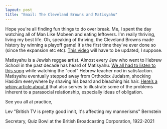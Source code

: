 ```yaml
---
layout: post
title: "Email: The Cleveland Browns and Matisyahu"
---
```


Hope you're all finding fun things to do over break. Me, I spent the day watching all of Man Like Mobeen and eating leftovers. I'm really thriving, living my best life. Oh, speaking of thriving, the Cleveland Browns made history by winning a playoff game! It's the first time they've ever done so (since the expansion etc etc). [This video](https://www.youtube.com/watch?v=_gZndxEvFNk) will have to be updated, I suppose.

Matisyahu is a Jewish reggae artist. Almost every Jew who went to Hebrew School in the past decade has heard of Matisyahu. [We all had to listen to this song](https://www.youtube.com/watch?v=WRmBChQjZPs) while watching the "cool" Hebrew teacher nod in satisfaction. Matisyahu eventually stepped away from Orthodox Judaism, shocking Hasidim everywhere by shaving his beard and bleaching his hair. [Here’s a whiny article about it](https://www.huffpost.com/entry/matisyahu-transformation-religious-jews-react_b_1571249?guccounter=1&guce_referrer=aHR0cHM6Ly9lbi53aWtpcGVkaWEub3JnL3dpa2kvTWF0aXN5YWh1&guce_referrer_sig=AQAAAMWpwW31o1HmzEptcPWHLh2htGXT5GnZzRrSP6zC-WYpNiYKksLyKptddioikG6yq-UEiA-hQ0a9qos0c_9UNIJdJDviVO74vUsc90q7iOI2JFsTsxrlEtL3rX-FBdxvp3nEpE_nUNxKG67kuHnVMoA7IKWkSDdQ0sWppuYXaq9U) that also serves to illustrate some of the problems inherent to a parasocial relationship, especially ideas of obligation.

See you all at practice,

Lev "British TV is pretty good innit, it's affecting my mannerisms" Bernstein

Secretary, Quiz Bowl at the British Broadcasting Corporation, 1922-2021